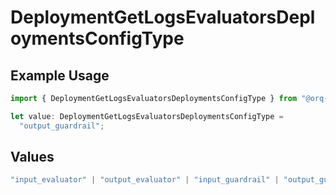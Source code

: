 # DeploymentGetLogsEvaluatorsDeploymentsConfigType

## Example Usage

```typescript
import { DeploymentGetLogsEvaluatorsDeploymentsConfigType } from "@orq-ai/node/models/operations";

let value: DeploymentGetLogsEvaluatorsDeploymentsConfigType =
  "output_guardrail";
```

## Values

```typescript
"input_evaluator" | "output_evaluator" | "input_guardrail" | "output_guardrail"
```